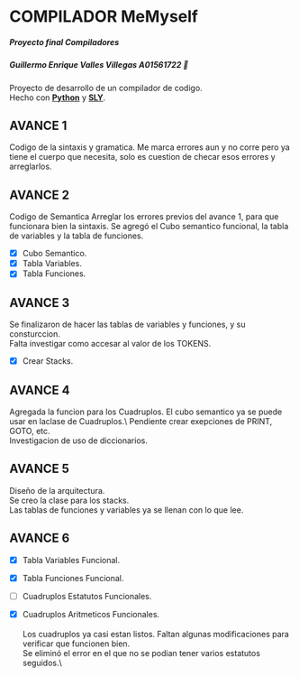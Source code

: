 # COMPILADOR MeMyself     
##### *Proyecto final Compiladores*
##### Guillermo Enrique Valles Villegas A01561722 :pizza:

Proyecto de desarrollo de un compilador de codigo.\
Hecho con **[Python](https://www.python.org)** y **[SLY](https://sly.readthedocs.io/en/latest/sly.html)**.

## AVANCE 1 
Codigo de la sintaxis y gramatica.
Me marca errores aun y no corre pero ya tiene el cuerpo que necesita,
solo es cuestion de checar esos errores y arreglarlos.

## AVANCE 2
Codigo de Semantica
Arreglar los errores previos del avance 1, para que funcionara bien la sintaxis.
Se agregó el Cubo semantico funcional, la tabla de variables y la tabla de funciones.
- [x] Cubo Semantico.
- [x] Tabla Variables.
- [x] Tabla Funciones.

## AVANCE 3
Se finalizaron de hacer las tablas de variables y funciones, y su consturccion.\
Falta investigar como accesar al valor de los TOKENS.
- [x] Crear Stacks.

## AVANCE 4
Agregada la funcion para los Cuadruplos.
El cubo semantico ya se puede usar en laclase de Cuadruplos.\ 
Pendiente crear exepciones de PRINT, GOTO, etc.\
Investigacion de uso de diccionarios.

## AVANCE 5
Diseño de la arquitectura.\
Se creo la clase para los stacks.\
Las tablas de funciones y variables ya se llenan con lo que lee.

## AVANCE 6
- [x] Tabla Variables Funcional.
- [x] Tabla Funciones Funcional.
- [ ] Cuadruplos Estatutos Funcionales.
- [x] Cuadruplos Aritmeticos Funcionales.\
\
Los cuadruplos ya casi estan listos. Faltan algunas modificaciones para verificar que funcionen bien.\
Se eliminó el error en el que no se podian tener varios estatutos seguidos.\

